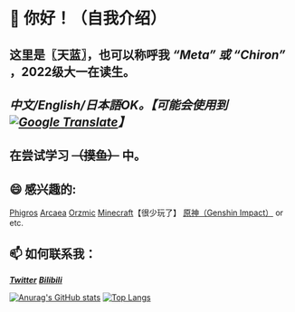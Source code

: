# 👋 你好！（自我介绍）
## 这里是〖天蓝〗，也可以称呼我 ***“Meta” 或 “Chiron”*** ，2022级大一在读生。
## ***中文/English/日本語OK。【可能会使用到[![Google Translate](http://ssl.gstatic.com/translate/favicon.ico)](https://translate.google.com)】***
## 在尝试学习 ~~（摸鱼）~~ 中。

## 😄 感兴趣的:
[Phigros](https://www.pigeongames.com/phigros)
[Arcaea](https://arcaea.lowiro.com)
[Orzmic](https://www.taptap.com/app/194778)
[Minecraft](https://www.minecraft.net)【很少玩了】
[原神（Genshin Impact）](https://ys.mihoyo.com)
or etc.

## 📫 如何联系我：
***[Twitter](https://twitter.com/MetallicAllex)***
***[Bilibili](https://space.bilibili.com/400342138)***

[![Anurag's GitHub stats](https://github-readme-stats.vercel.app/api?username=MetallicAllex)](https://github.com/anuraghazra/github-readme-stats)
[![Top Langs](http://gh-stats.koto.cc/api/top-langs/?username=MetallicAllex&layout=compact&show_icons=true&theme=dracula&bg_color=DEG,fbc2eb,a6c1ee&title_color=ffffff&hide_border=true&locale=zh-tw)](https://github.com/MetallicAllex)
<!--
**MetallicAllex/metallicallex** is a ✨ _special_ ✨ repository because its `README.md` (this file) appears on your GitHub profile.

Here are some ideas to get you started:

- 🔭 I’m currently working on ...
- 🌱 I’m currently learning ...
- 👯 I’m looking to collaborate on ...
- 🤔 I’m looking for help with ...
- 💬 Ask me about ...
- 📫 How to reach me: ...
- 😄 Pronouns: ...
- ⚡ Fun fact: ...
-->
